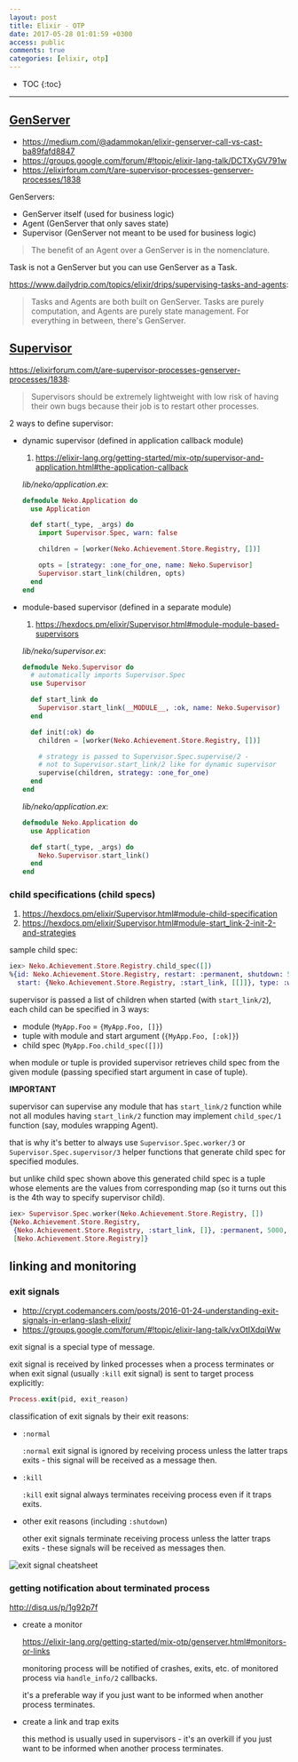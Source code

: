 ```yaml
---
layout: post
title: Elixir - OTP
date: 2017-05-28 01:01:59 +0300
access: public
comments: true
categories: [elixir, otp]
---
```


<!-- more -->

* TOC
{:toc}
<hr>

## [GenServer](https://hexdocs.pm/elixir/GenServer.html)

- <https://medium.com/@adammokan/elixir-genserver-call-vs-cast-ba89fafd8847>
- <https://groups.google.com/forum/#!topic/elixir-lang-talk/DCTXyGV791w>
- <https://elixirforum.com/t/are-supervisor-processes-genserver-processes/1838>

GenServers:

- GenServer itself (used for business logic)
- Agent (GenServer that only saves state)
- Supervisor (GenServer not meant to be used for business logic)

> The benefit of an Agent over a GenServer is in the nomenclature.

Task is not a GenServer but you can use GenServer as a Task.

<https://www.dailydrip.com/topics/elixir/drips/supervising-tasks-and-agents>:

> Tasks and Agents are both built on GenServer. Tasks are purely computation,
> and Agents are purely state management. For everything in between, there's
> GenServer.

## [Supervisor](https://hexdocs.pm/elixir/Supervisor.html)

<https://elixirforum.com/t/are-supervisor-processes-genserver-processes/1838>:

> Supervisors should be extremely lightweight with low risk of having
> their own bugs because their job is to restart other processes.

2 ways to define supervisor:

- dynamic supervisor (defined in application callback module)

  1. <https://elixir-lang.org/getting-started/mix-otp/supervisor-and-application.html#the-application-callback>

  _lib/neko/application.ex_:

  ```elixir
  defmodule Neko.Application do
    use Application

    def start(_type, _args) do
      import Supervisor.Spec, warn: false

      children = [worker(Neko.Achievement.Store.Registry, [])]

      opts = [strategy: :one_for_one, name: Neko.Supervisor]
      Supervisor.start_link(children, opts)
    end
  end
  ```

- module-based supervisor (defined in a separate module)

  1. <https://hexdocs.pm/elixir/Supervisor.html#module-module-based-supervisors>

  _lib/neko/supervisor.ex_:

  ```elixir
  defmodule Neko.Supervisor do
    # automatically imports Supervisor.Spec
    use Supervisor

    def start_link do
      Supervisor.start_link(__MODULE__, :ok, name: Neko.Supervisor)
    end

    def init(:ok) do
      children = [worker(Neko.Achievement.Store.Registry, [])]

      # strategy is passed to Supervisor.Spec.supervise/2 -
      # not to Supervisor.start_link/2 like for dynamic supervisor
      supervise(children, strategy: :one_for_one)
    end
  end
  ```

  _lib/neko/application.ex_:

  ```elixir
  defmodule Neko.Application do
    use Application

    def start(_type, _args) do
      Neko.Supervisor.start_link()
    end
  end
  ```

### child specifications (child specs)

1. <https://hexdocs.pm/elixir/Supervisor.html#module-child-specification>
2. <https://hexdocs.pm/elixir/Supervisor.html#module-start_link-2-init-2-and-strategies>

sample child spec:

```elixir
iex> Neko.Achievement.Store.Registry.child_spec([])
%{id: Neko.Achievement.Store.Registry, restart: :permanent, shutdown: 5000,
  start: {Neko.Achievement.Store.Registry, :start_link, [[]]}, type: :worker}
```

supervisor is passed a list of children when started (with `start_link/2`),
each child can be specified in 3 ways:

- module (`MyApp.Foo` = `{MyApp.Foo, []}`)
- tuple with module and start argument (`{MyApp.Foo, [:ok]}`)
- child spec (`MyApp.Foo.child_spec([])`)

when module or tuple is provided supervisor retrieves child spec from
the given module (passing specified start argument in case of tuple).

**IMPORTANT**

supervisor can supervise any module that has `start_link/2` function while
not all modules having `start_link/2` function may implement `child_spec/1`
function (say, modules wrapping Agent).

that is why it's better to always use `Supervisor.Spec.worker/3` or
`Supervisor.Spec.supervisor/3` helper functions that generate child
spec for specified modules.

but unlike child spec shown above this generated child spec is a tuple
whose elements are the values from corresponding map (so it turns out
this is the 4th way to specify supervisor child).

```elixir
iex> Supervisor.Spec.worker(Neko.Achievement.Store.Registry, [])
{Neko.Achievement.Store.Registry,
 {Neko.Achievement.Store.Registry, :start_link, []}, :permanent, 5000, :worker,
 [Neko.Achievement.Store.Registry]}
```

## linking and monitoring

### exit signals

- <http://crypt.codemancers.com/posts/2016-01-24-understanding-exit-signals-in-erlang-slash-elixir/>
- <https://groups.google.com/forum/#!topic/elixir-lang-talk/vxOtIXdqiWw>

exit signal is a special type of message.

exit signal is received by linked processes when a process terminates or when
exit signal (usually `:kill` exit signal) is sent to target process explicitly:

```elixir
Process.exit(pid, exit_reason)
```

classification of exit signals by their exit reasons:

- `:normal`

  `:normal` exit signal is ignored by receiving process unless the latter
  traps exits - this signal will be received as a message then.

- `:kill`

  `:kill` exit signal always terminates receiving process even if it traps exits.

- other exit reasons (including `:shutdown`)

  other exit signals terminate receiving process unless the latter
  traps exits - these signals will be received as messages then.

![exit signal cheatsheet](http://crypt.codemancers.com/assets/images/elixir_processes/elixir_exit_signal_cheatsheet-6f1371dea9066489fe5a287abc81d460c2c85785c32efbbb65a5837bb98d635f.png)

### getting notification about terminated process

<http://disq.us/p/1g92p7f>

- create a monitor

  <https://elixir-lang.org/getting-started/mix-otp/genserver.html#monitors-or-links>

  monitoring process will be notified of crashes, exits, etc. of monitored
  process via `handle_info/2` callbacks.

  it's a preferable way if you just want to be informed when another process
  terminates.

- create a link and trap exits

  this method is usually used in supervisors - it's an overkill if you just
  want to be informed when another process terminates.
